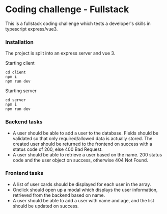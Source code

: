 # Coding challenge - Fullstack

This is a fullstack coding challenge which tests a developer's skills in typescript express/vue3.

### Installation
The project is split into an express server and vue 3.

Starting client
```
cd client
npm i
npm run dev
```

Starting server
```
cd server
npm i 
npm run dev
```

### Backend tasks
* A user should be able to add a user to the database. Fields should be validated so that only required/allowed data is actually stored. The created user should be returned to the frontend on success with a status code of 200, else 400 Bad Request.
* A user should be able to retrieve a user based on the name. 200 status code and the user object on success, otherwise 404 Not Found.

### Frontend tasks
* A list of user cards should be displayed for each user in the array.
* Onclick should open up a modal which displays the user information, retrieved from the backend based on name.
* A user should be able to add a user with name and age, and the list should be updated on success.